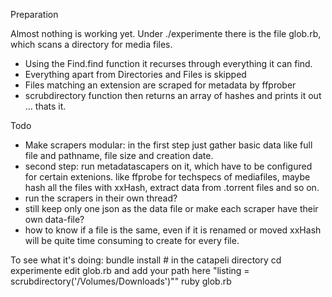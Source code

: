 Preparation 

Almost nothing is working yet. Under ./experimente there is the file glob.rb, which scans a directory for media files.
- Using the Find.find function it recurses through everything it can find.
- Everything apart from Directories and Files is skipped
- Files matching an extension are scraped for metadata by ffprober
- scrubdirectory function then returns an array of hashes and prints it out ... thats it.

Todo

- Make scrapers modular: in the first step just gather basic data like full file and pathname, file size and creation date.
- second step: run metadatascapers on it, which have to be configured for certain extenions.  like ffprobe for techspecs of mediafiles, maybe hash all the files with xxHash, extract data from .torrent files and so on.
- run the scrapers in their own thread?
- still keep only one json as the data file or make each scraper have their own data-file?
- how to know if a file is the same, even if it is renamed or moved xxHash will be quite time consuming to create for every file.


To see what it's doing:
bundle install # in the catapeli directory
cd experimente
edit glob.rb and add your path here "listing = scrubdirectory('/Volumes/Downloads')""
ruby glob.rb